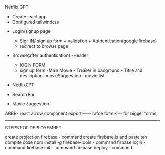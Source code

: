 Netflix GPT

- Create react app
- Configured tailwindcss

<!-- #Features -->

- Login/signup page
  - Sign iN/ sign up form +  validation + Authentication(google firebase)
  - redirect to browse page
- Browse(after authentication)
  -Header
  - lOGIN FORM
  - sign up form
  -Main Movie - Treailer in bacground - Titile and description
  -movieSuggestion - movie list

- NetflixGPT
- Search Bar
- Movie Suggestion



ABBR- react arrow component export----- rafce
formik -- for bigger forms


*********************************************
STEPS FOR DEPLOYEMNET

create project on firebase - command
create firebase.js and paste teh complte code
npm install -g firebase-tools - command
firbase login - command
firebase init - command
firebase deploy - command